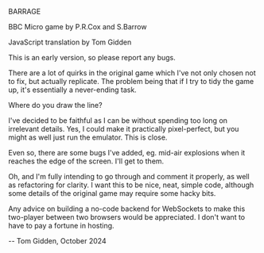 BARRAGE

BBC Micro game by P.R.Cox and S.Barrow

JavaScript translation by Tom Gidden

This is an early version, so please report any bugs.

There are a lot of quirks in the original game which I've not only
chosen not to fix, but actually replicate. The problem being that if I try
to tidy the game up, it's essentially a never-ending task. 

Where do you draw the line? 

I've decided to be faithful as I can be without spending too long
on irrelevant details. Yes, I could make it practically pixel-perfect,
but you might as well just run the emulator. This is close.

Even so, there are some bugs I've added, eg. mid-air explosions when it 
reaches the edge of the screen. I'll get to them.


Oh, and I'm fully intending to go through and comment it properly, as well
as refactoring for clarity.  I want this to be nice, neat, simple code,
although some details of the original game may require some hacky bits.

Any advice on building a no-code backend for WebSockets to make this
two-player between two browsers would be appreciated. I don't want to have
to pay a fortune in hosting.

-- Tom Gidden, October 2024
